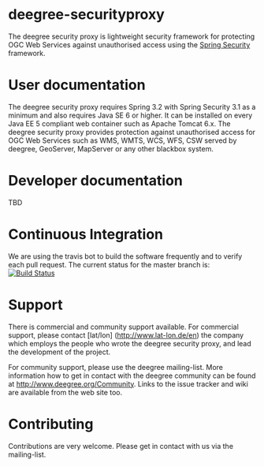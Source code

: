 deegree-securityproxy
=====================

The deegree security proxy is lightweight security framework for protecting OGC Web Services against unauthorised access using the [Spring Security](http://projects.spring.io/spring-security/) framework. 

# User documentation
The deegree security proxy requires Spring 3.2 with Spring Security 3.1 as a minimum and also requires Java SE 6 or higher. It can be installed on every Java EE 5 compliant web container such as Apache Tomcat 6.x. The deegree security proxy provides protection against unauthorised access for OGC Web Services such as WMS, WMTS, WCS, WFS, CSW served by deegree, GeoServer, MapServer or any other blackbox system. 

# Developer documentation
TBD

# Continuous Integration
We are using the travis bot to build the software frequently and to verify each pull request. The current status for the master branch is:
[![Build Status](https://travis-ci.org/tfr42/deegree-securityproxy.png?branch=master)](https://travis-ci.org/tfr42/deegree-securityproxy)

# Support
There is commercial and community support available. For commercial support, please contact [lat/lon] (http://www.lat-lon.de/en) the company which employs the people who wrote the deegree security proxy, and lead the development of the project.

For community support, please use the deegree mailing-list. More information how to get in contact with the deegree community can be found at http://www.deegree.org/Community. Links to the issue tracker and wiki are available from the web site too.


# Contributing

Contributions are very welcome. Please get in contact with us via the mailing-list.

